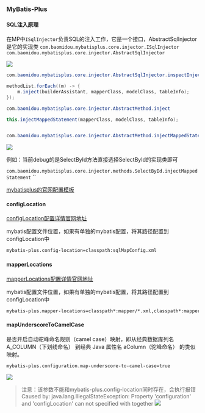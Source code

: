 ### MyBatis-Plus
#### SQL注入原理
在MP中`ISqlInjector`负责SQL的注入工作，它是一个接口，AbstractSqlInjector是它的实现类
`com.baomidou.mybatisplus.core.injector.ISqlInjector`
`com.baomidou.mybatisplus.core.injector.AbstractSqlInjector`

![](https://img2022.cnblogs.com/blog/1231979/202208/1231979-20220807185401711-716166936.png)

```java
com.baomidou.mybatisplus.core.injector.AbstractSqlInjector.inspectInject

methodList.forEach((m) -> {
    m.inject(builderAssistant, mapperClass, modelClass, tableInfo);
});
```

```java
com.baomidou.mybatisplus.core.injector.AbstractMethod.inject

this.injectMappedStatement(mapperClass, modelClass, tableInfo);


com.baomidou.mybatisplus.core.injector.AbstractMethod.injectMappedStatement
```

![](https://img2022.cnblogs.com/blog/1231979/202208/1231979-20220807190528825-209775894.png)


例如：当前debug的是SelectById方法直接选择SelectById的实现类即可

`com.baomidou.mybatisplus.core.injector.methods.SelectById.injectMappedStatement`
``

[mybatisplus的官网配置模板](https://baomidou.com/pages/56bac0/#%E5%9F%BA%E6%9C%AC%E9%85%8D%E7%BD%AE)



#### configLocation  
[configLocation配置详情官网地址](https://baomidou.com/pages/56bac0/#configlocation)


mybatis配置文件位置，如果有单独的mybatis配置，将其路径配置到configLocation中
```xml
mybatis-plus.config-location=classpath:sqlMapConfig.xml
```


#### mapperLocations
[mapperLocations配置详情官网地址](https://baomidou.com/pages/56bac0/#configlocation)


mybatis配置文件位置，如果有单独的mybatis配置，将其路径配置到configLocation中
```xml
mybatis-plus.mapper-locations=classpath*:mapper/*.xml,classpath*:mapper/**/*.xml
```


#### mapUnderscoreToCamelCase
是否开启自动驼峰命名规则（camel case）映射，即从经典数据库列名 A_COLUMN（下划线命名） 到经典 Java 属性名 aColumn（驼峰命名） 的类似映射。

```xml
mybatis-plus.configuration.map-underscore-to-camel-case=true
```
![](https://img2022.cnblogs.com/blog/1231979/202208/1231979-20220808222331895-567915268.png)



>注意：该参数不能和mybatis-plus.config-location同时存在，会执行报错 Caused by: java.lang.IllegalStateException: Property 'configuration' and 'configLocation' can not specified with together
![](https://img2022.cnblogs.com/blog/1231979/202208/1231979-20220808222831156-1225950009.png)


